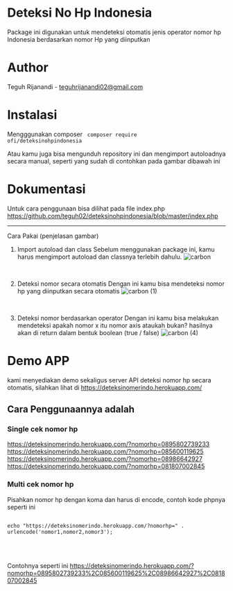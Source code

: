 # Deteksi No Hp Indonesia
Package ini digunakan untuk mendeteksi otomatis jenis operator nomor hp Indonesia berdasarkan nomor Hp yang diinputkan

# Author
Teguh Rijanandi - teguhrijanandi02@gmail.com

# Instalasi
Mengggunakan composer
<code>
  composer require ofi/deteksinohpindonesia
</code>

Atau kamu juga bisa mengunduh repository ini dan mengimport autoloadnya secara manual, seperti yang sudah di contohkan pada gambar dibawah ini

# Dokumentasi
Untuk cara penggunaan bisa dilihat pada file index.php
https://github.com/teguh02/deteksinohpindonesia/blob/master/index.php

<hr>

Cara Pakai (penjelasan gambar)
1. Import autoload dan class
Sebelum menggunakan package ini, kamu harus mengimport autoload dan classnya terlebih dahulu. 
![carbon](https://user-images.githubusercontent.com/43981051/100326935-2c378700-2ffd-11eb-84cd-1f8ae81df88f.png)

<br>

2. Deteksi nomor secara otomatis
Dengan ini kamu bisa mendeteksi nomor hp yang diinputkan secara otomatis
![carbon (1)](https://user-images.githubusercontent.com/43981051/100327166-7a4c8a80-2ffd-11eb-897d-29351e8c4145.png)

<br>

3. Deteksi nomor berdasarkan operator
Dengan ini kamu bisa melakukan mendeteksi apakah nomor x itu nomor axis ataukah bukan?
hasilnya akan di return dalam bentuk boolean (true / false)
![carbon (4)](https://user-images.githubusercontent.com/43981051/100327389-d1eaf600-2ffd-11eb-8e3e-8222d69d591f.png)



# Demo APP
kami menyediakan demo sekaligus server API deteksi nomor hp secara otomatis,
silahkan lihat di
https://deteksinomerindo.herokuapp.com/

## Cara Penggunaannya adalah

### Single cek nomor hp
https://deteksinomerindo.herokuapp.com/?nomorhp=0895802739233
<br>
https://deteksinomerindo.herokuapp.com/?nomorhp=085600119625
<br>
https://deteksinomerindo.herokuapp.com/?nomorhp=08986642927
<br>
https://deteksinomerindo.herokuapp.com/?nomorhp=081807002845
<br>

### Multi cek nomor hp
Pisahkan nomor hp dengan koma dan harus di encode, contoh kode phpnya seperti ini

<code>
echo "https://deteksinomerindo.herokuapp.com/?nomorhp=" . urlencode('nomor1,nomor2,nomor3');
</code>

<br><br>

Contohnya seperti ini
https://deteksinomerindo.herokuapp.com/?nomorhp=0895802739233%2C085600119625%2C08986642927%2C081807002845







